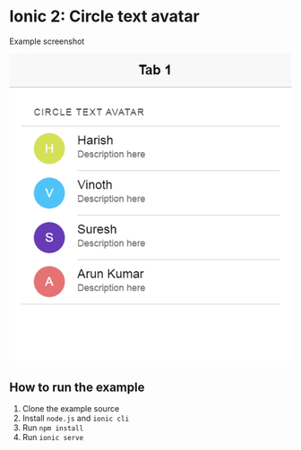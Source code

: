 # Ionic 2: Circle text avatar

Example screenshot

![Alt text](/screenshot.PNG?raw=true "Circle text avatar")

**How to run the example**
------------------
 1. Clone the example source
 2. Install `node.js` and `ionic cli`
 3. Run `npm install`
 4. Run `ionic serve`

